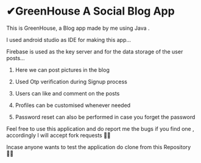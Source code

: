 # ✔GreenHouse A Social Blog App 
This is GreenHouse, a Blog app made by me using Java .

I used android studio as IDE for making this app...

Firebase is used as the key server and for the data storage of the user posts...

1. Here we can post pictures in the blog

2. Used Otp verification during Signup process

3. Users can like and comment on the posts

3. Profiles can be customised whenever needed

4. Password reset can also be performed in case you forget the password

Feel free to use this application and do report me the bugs if you find one , accordingly I will accept fork requests ✌🏻

Incase anyone wants to test the application do clone from this Repository 👍🏻






